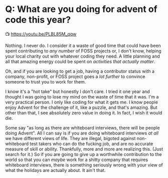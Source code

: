 # Q: What are you doing for advent of code this year?

📺 <https://youtu.be/PLBL85M_qqw>

Nothing. I never do. I consider it a waste of good time that could have been spent contributing to *any number* of FOSS projects or, I don't know, helping your local charity out with whatever coding they need. A little planning and all that amazing energy could be spent on *activities that actually matter*.

Oh, and if you are looking to get a job, having a contributor status with a company, non-profit, or FOSS project goes a *lot further* to convince someone to trust you to work for them.

I know it's a "hot take" but honestly I don't care. I tried it one year and thought I was going to lose my mind on the waste of time that it was. I'm a very practical person. I only like coding for what it gets me. I know people enjoy Advent for the challenge of it, like a puzzle, and that's amazing. But other than that, I see absolutely zero value in doing it. In fact, I wish it would die.

Some say "as long as there are whiteboard interviews, there will be people doing Advent". All I can say is if you are doing whiteboard interviews *at all* we have different views of life. They are illegal, bigoted against non-whiteboard test takers who can do the fucking job, and are no accurate measure of skill or ability. Thankfully, more and more are realizing this. (Just search for it.) So if you are going to give up a worthwhile contribution to the world so that you can *maybe* work for a shitty company that requires whiteboard interviews, there is something seriously wrong with your view of what the holidays are actually about. It ain't that.

